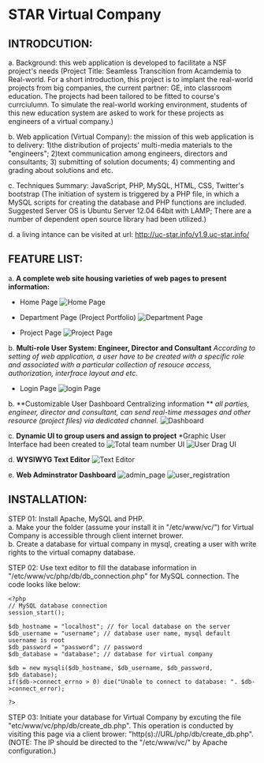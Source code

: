 STAR Virtual Company
=====================

INTRODCUTION:
-------------
a. Background: this web application is developed to facilitate a NSF project's needs (Project Title:
Seamless Transcition from Acamdemia to Real-world. For a short introduction, this project is to implant 
the real-world projects from big companies, the current partner: GE, into classroom education. The projects had been tailored 
to be fitted to course's currciulumn. To simulate the real-world working environment, students of this new education system 
are asked to work for these projects as engineers of a virtual company.)

b. Web application (Virtual Company): the mission of this web application is to delivery: 1)the distribution of projects'
multi-media materials to the "engineers"; 2)text communication among engineers, directors and consultants; 3) submitting of
solution documents; 4) commenting and grading about solutions and etc.

c. Techniques Summary:  JavaScript, PHP, MySQL, HTML, CSS, Twitter's bootstrap
(The initiation of system is triggered by a PHP file, in which a MySQL scripts for creating the database and PHP functions 
are included. Suggested Server OS is Ubuntu Server 12.04 64bit with LAMP; There are a number of dependent open source library had been utilized.)

d. a living intance can be visited at url: http://uc-star.info/v1.9.uc-star.info/


FEATURE LIST:
-------------
a. **A complete web site housing varieties of web pages to present information:**
 * Home Page
 ![Home Page](/README/home_page.png)

 * Department Page (Project Portfolio)
 ![Department Page](/README/project_portfolio.png)

 * Project Page
 ![Project Page](/README/project_page.png)

b. **Multi-role User System: Engineer, Director and Consultant**
 *According to setting of web application, a user have to be created with a specific role and associated with a particular collection of resouce access, authorization, interfrace layout and etc.*
 * Login Page
 ![login Page](/README/login_page.png)

b. **Customizable User Dashboard Centralizing information **
 *all parties, engineer, director and consultant, can send real-time messages and other resource (project files) via dedicated channel.*
 ![Dashboard](/README/info_hub.png)

c. **Dynamic UI to group users and assign to project**
*Graphic User Interface had been created to 
![Total team number UI](/README/teamui_teamnum.png)
![User Drag UI](/README/teamui_drag.png)

d. **WYSIWYG Text Editor**
![Text Editor](/README/text_editor.png)

e. **Web Adminstrator Dashboard**
![admin_page](/README/admin_page.png)
![user_registration](/README/user_registration.png)



INSTALLATION:
--------------

STEP 01: Install Apache, MySQL and PHP. <br /> 
a. Make your the folder (assume your install it in "/etc/www/vc/") for Virtual Company is accessible through client internet brower.<br /> 
b. Create a database for virtual company in mysql, creating a user with write rights to the virtual comapny database.<br /> 

STEP 02: Use text editor to fill the database information in "/etc/www/vc/php/db/db_connection.php" for MySQL connection.
The code looks like below:

```
<?php
// MySQL database connection
session_start();

$db_hostname = "localhost"; // for local database on the server
$db_username = "username"; // database user name, mysql default username is root
$db_password = "password"; // password
$db_database = "database"; // database for virtual company

$db = new mysqli($db_hostname, $db_username, $db_password, $db_database);
if($db->connect_errno > 0) die("Unable to connect to database: ". $db->connect_error);

?>
```

STEP 03: Initiate your database for Virtual Company by excuting the file "etc/www/vc/php/db/create_db.php".
This operation is conducted by visiting this page via a client brower: "http(s)://URL/php/db/create_db.php".
(NOTE: The IP should be directed to the "/etc/www/vc/" by Apache configuration.) 
